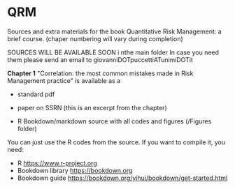 # QRM
Sources and extra materials for the book Quantitative Risk Management: a brief course.
(chaper numbering will vary during completion)

SOURCES WILL BE AVAILABLE SOON i nthe main folder
In case you need them please send an email to giovanniDOTpuccettiATunimiDOTit

**Chapter 1**
"Correlation: the most common mistakes
made in Risk Management practice" is available as a 

- standard pdf

- paper on SSRN (this is an excerpt from the chapter) 

- R Bookdown/markdown source with all codes and figures (/Figures folder)

You can just use the R codes from the source. If you want to compile it, you need:

- R https://www.r-project.org
- Bookdown library https://bookdown.org
- Bookdown guide https://bookdown.org/yihui/bookdown/get-started.html 
